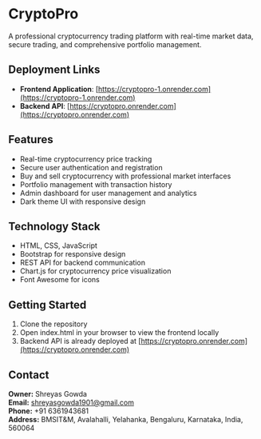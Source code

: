 # CryptoPro

A professional cryptocurrency trading platform with real-time market data, secure trading, and comprehensive portfolio management.

## Deployment Links

- **Frontend Application**: [https://cryptopro-1.onrender.com](https://cryptopro-1.onrender.com)
- **Backend API**: [https://cryptopro.onrender.com](https://cryptopro.onrender.com)

## Features

- Real-time cryptocurrency price tracking
- Secure user authentication and registration
- Buy and sell cryptocurrency with professional market interfaces
- Portfolio management with transaction history
- Admin dashboard for user management and analytics
- Dark theme UI with responsive design

## Technology Stack

- HTML, CSS, JavaScript
- Bootstrap for responsive design
- REST API for backend communication
- Chart.js for cryptocurrency price visualization
- Font Awesome for icons

## Getting Started

1. Clone the repository
2. Open index.html in your browser to view the frontend locally
3. Backend API is already deployed at [https://cryptopro.onrender.com](https://cryptopro.onrender.com)

## Contact

**Owner:** Shreyas Gowda  
**Email:** shreyasgowda1901@gmail.com  
**Phone:** +91 6361943681  
**Address:** BMSIT&M, Avalahalli, Yelahanka, Bengaluru, Karnataka, India, 560064